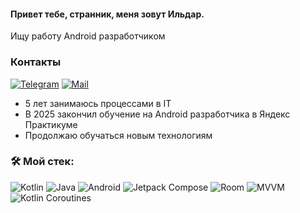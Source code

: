#### Привет тебе, странник, меня зовут Ильдар.
Ищу работу Android разработчиком

### Контакты
[![Telegram](https://img.shields.io/badge/Telegram-blue?logo=telegram&logoColor=white)](https://t.me/nurllda) [![Mail](https://img.shields.io/badge/Email-red?logo=gmail&logoColor=white)](mailto:nuruda@yandex.ru)

- 5 лет занимаюсь процессами в IT 
- В 2025 закончил обучение на Android разработчика в Яндекс Практикуме
- Продолжаю обучаться новым технологиям

### &#128736; Мой стек:
![Kotlin](https://img.shields.io/badge/kotlin-%237F52FF.svg?style=for-the-badge&logo=kotlin&logoColor=white)
![Java](https://img.shields.io/badge/java-%23ED8B00.svg?style=for-the-badge&logo=openjdk&logoColor=white)
![Android](https://img.shields.io/badge/Android-3DDC84?style=for-the-badge&logo=android&logoColor=white)
![Jetpack Compose](https://img.shields.io/badge/Jetpack%20Compose-%23266999.svg?style=for-the-badge)
![Room](https://img.shields.io/badge/Room-%23CC6699.svg?style=for-the-badge)
![MVVM](https://img.shields.io/badge/MVVM-%238DD6F9.svg?style=for-the-badge)
![Kotlin Coroutines](https://img.shields.io/badge/Kotlin%20Coroutines-%2343853D.svg?style=for-the-badge)
